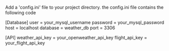 Add a 'config.ini' file to your project directory. the config.ini file contains the following code 

[Database]
user = your_mysql_username
password = your_mysql_password
host = localhost
database = weather_db
port = 3306

[API]
weather_api_key = your_openweather_api_key
flight_api_key = your_flight_api_key
